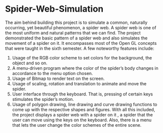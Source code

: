 # Spider-Web-Simulation
The aim behind building this project is to simulate a common, naturally occurring, yet beautiful phenomenon, a spider web. 
A spider web is one of the most uniform and natural patterns that we can find.
The project demonstrated the basic pattern of a spider web and also simulates the movement of a spider on it. 
It encompasses most of the Open GL concepts that were taught in the sixth semester. 
A few noteworthy features include: 
1. Usage of the RGB color scheme to set colors for the background, the object and so on. 
2. A menu-driven program where the color of the spider’s body changes in accordance to the menu option chosen.
3. Usage of Bitmap to render text on the screen.
4. Usage of scaling, rotation and translation to animate and move the spider. 
5. User interface through the keyboard. That is, pressing of certain keys stimulates the spider’s motion.
6. Usage of polygon drawing, line drawing and curve drawing functions to come up with the respective shapes and figures.
With all this included, the project displays a spider web with a spider on it , a spider that the user can move using the keys on the keyboard. 
Also, there is a menu that lets the user change the color schemes of the entire scene.
